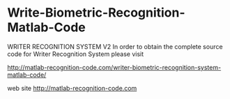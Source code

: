 Write-Biometric-Recognition-Matlab-Code
=======================================

WRITER RECOGNITION SYSTEM V2
 In order to obtain the complete source code for Writer Recognition
 System please visit
 
 http://matlab-recognition-code.com/writer-biometric-recognition-system-matlab-code/

 web site http://matlab-recognition-code.com
